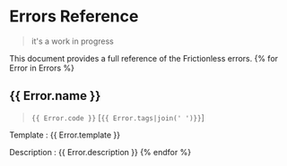 # Errors Reference

> it's a work in progress

This document provides a full reference of the Frictionless errors.
{% for Error in Errors %}
## {{ Error.name }}

> `{{ Error.code }}` [`{{ Error.tags|join(' ')}}`]

Template
: {{ Error.template }}

Description
: {{ Error.description }}
{% endfor %}
